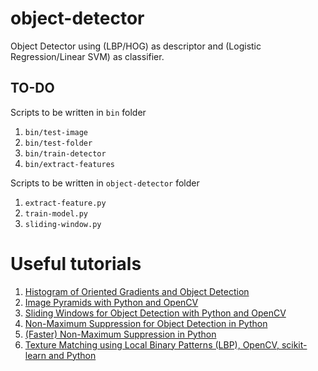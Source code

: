 # object-detector
Object Detector using (LBP/HOG) as descriptor and (Logistic Regression/Linear SVM) as classifier.

## TO-DO

Scripts to be written in `bin` folder

1. `bin/test-image`
2. `bin/test-folder`
3. `bin/train-detector`
4. `bin/extract-features`

Scripts to be written in `object-detector` folder

1. `extract-feature.py`
2. `train-model.py`
3. `sliding-window.py`

# Useful tutorials

1. [Histogram of Oriented Gradients and Object Detection](http://www.pyimagesearch.com/2014/11/10/histogram-oriented-gradients-object-detection/)
2. [Image Pyramids with Python and OpenCV](http://www.pyimagesearch.com/2015/03/16/image-pyramids-with-python-and-opencv/)
3. [Sliding Windows for Object Detection with Python and OpenCV](http://www.pyimagesearch.com/2015/03/23/sliding-windows-for-object-detection-with-python-and-opencv/)
4. [Non-Maximum Suppression for Object Detection in Python](http://www.pyimagesearch.com/2014/11/17/non-maximum-suppression-object-detection-python/)
5. [(Faster) Non-Maximum Suppression in Python](http://www.pyimagesearch.com/2015/02/16/faster-non-maximum-suppression-python/)
6. [Texture Matching using Local Binary Patterns (LBP), OpenCV, scikit-learn and Python](http://hanzratech.in/2015/05/30/local-binary-patterns.html)
